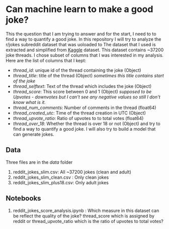 # Can machine learn to make a good joke?
This the question that I am trying to answer and for the start, I need to to find a way to quantify a good joke. In this repository I will try to analyze the r/jokes subreddit dataset that was uoloaded to The dataset that I used is extracted and simplified from [Kaggle](https://www.kaggle.com/datasets/bwandowando/reddit-rjokes-dataset) dataset. This dataset contains ~37200 joke threads.
I chose subset of columns that I was interested in my analysis.
Here are the list of columns that I kept:
- *thread_id*: unique id of the thread containing the joke (Object)
- *thread_title*: title of the thread (Object) *sometimes this title contains start of the joke*
- *thread_selftext*: Text of the thread which includes the joke (Object)
- *thread_score*: This score between 0 and 1 (Object) *supposed to be Upvotes - downvotes but I can't see any negative values so still I don't know what is it.*
- *thread_num_comments*: Number of comments in the thread (float64)
- *thread_created_utc*: Time of the thread creation in UTC (Object)
- *thread_upvote_ratio*: Ratio of upvotes to to total votes (float64)
- *thread_over_18*: Whether the thread is over 18 or not (Object)
 and try to find a way to quantify a good joke. I will also try to build a model that can generate jokes.

 ## Data 
Three files are in the *data* folder
1) reddit_jokes_slim.csv: All ~37200 jokes (clean and adult)
2) reddit_jokes_slim_clean.csv : Only clean jokes
3) reddit_jokes_slim_plus18.csv: Only adult jokes

## Notebooks
1) reddit_jokes_score_analysis.ipynb : 
Which measure in this dataset can be reflect the quality of the joke? thread_score which is assigned by reddit or thread_upvote_ratio which is the ratio of upvotes to total votes?